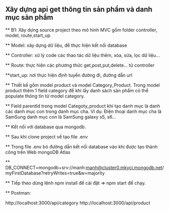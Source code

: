 ## Xây dựng api get thông tin sản phẩm và danh mục sản phẩm

\*\* B1: Xây dựng source project theo mô hình MVC gồm folder controller, model, route,start_up

\*\* Model: xây dựng dữ liệu, để thực hiện kết nối database

\*\* Controller: xử lý code các thao tác dữ liệu thêm, xóa, sửa, lọc dữ liệu...

\*\* Route: thực hiện các phương thức get,post,put,delete... từ controller

\*\*start_up: nơi thực hiện định tuyến đường đi, đường dẫn url

\*\* Thiết kế gồm model product và model Category_Product. Trong model product thêm 1 field category để khi lấy danh sách sản phẩm có thể populate thông tin từ model category.

\*\* Field parentId trong model Categoty_product khi tạo danh mục là danh các danh mục con trong danh mục cha. Ví dụ: Điện thoại danh mục cha là SamSung danh mục con là SamSung galaxy s5, s6...

\*\* Kết nối với database qua mongodb.

\*\* Sau khi clone project về tạo file .env

\*\* Trong file .env bỏ đường dẫn kết nối database vào khi được tạo thành công trên Web mongoDB Atlas

\*\* DB_CONNECT=mongodb+srv://manh:manh@cluster0.mkyci.mongodb.net/myFirstDatabase?retryWrites=true&w=majority

\*\* Tiếp theo dùng lệnh npm install để cài đặt => npm start để chạy.

\*\* Postman:

http://localhost:3000/api/category
http://localhost:3000/api/product
